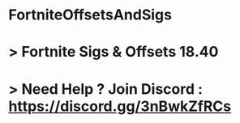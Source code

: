 # FortniteOffsetsAndSigs
# > Fortnite Sigs &amp; Offsets 18.40
# > Need Help ? Join Discord : https://discord.gg/3nBwkZfRCs

